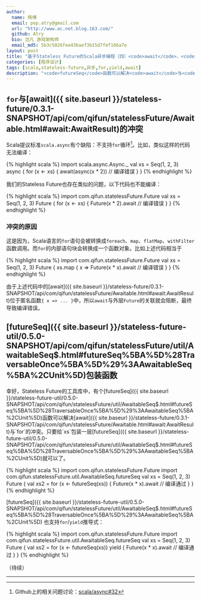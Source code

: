```yaml
---
author:
  name: 杨博
  email: pop.atry@gmail.com
  url: "http://www.ac.net.blog.163.com/"
  github: Atry
  bio: 岂凡 游戏架构师
  email_md5: 5b3c5026fee43baef3b15d7fef166a7e
layout: post
title: "基于Stateless Future的Scala异步编程（四）<code>await</code>、<code>for</code>和<code>yield</code>"
categories: [程序设计]
tags: [scala,stateless-future,异步,for,yield,await]
description: "<code>futureSeq</code>函数可以解决<code>await</code>与<code>for</code>的冲突。"
---
```


## `for`与[await]({{ site.baseurl }}/stateless-future/0.3.1-SNAPSHOT/api/com/qifun/statelessFuture/Awaitable.html#await:AwaitResult)的冲突

Scala提议标准`scala.async`有个缺陷：不支持`for`循环[^Issue32]。比如，类似这样的代码无法编译：

{% highlight scala %}
import scala.async.Async._
val xs = Seq(1, 2, 3)
async {
  for (x <- xs) {
    await(async(x * 2)) // 编译错误
  }
}
{% endhighlight %}

我们的Stateless Future也存在类似的问题，以下代码也不能编译：

{% highlight scala %}
import com.qifun.statelessFuture.Future
val xs = Seq(1, 2, 3)
Future {
  for (x <- xs) {
    Future(x * 2).await // 编译错误
  }
}
{% endhighlight %}

### 冲突的原因

这是因为，Scala语言的`for`语句会被转换成`foreach`、`map`、`flatMap`、`withFilter`函数调用。而`for`的内部语句块会转换成一个函数对象。比如上述代码相当于

{% highlight scala %}
import com.qifun.statelessFuture.Future
val xs = Seq(1, 2, 3)
Future {
  xs.map { x =>
    Future(x * x).await // 编译错误
  }
}
{% endhighlight %}

由于上述代码中的[await]({{ site.baseurl }}/stateless-future/0.3.1-SNAPSHOT/api/com/qifun/statelessFuture/Awaitable.html#await:AwaitResult)位于匿名函数`{ x => ... }`中，所以`await`与外层`Future`的关联就会阻断，最终导致编译错误。

## [futureSeq]({{ site.baseurl }}/stateless-future-util/0.5.0-SNAPSHOT/api/com/qifun/statelessFuture/util/AwaitableSeq$.html#futureSeq%5BA%5D%28TraversableOnce%5BA%5D%29%3AAwaitableSeq%5BA%2CUnit%5D)包装函数

幸好，Stateless Future的工具库中，有个[futureSeq]({{ site.baseurl }}/stateless-future-util/0.5.0-SNAPSHOT/api/com/qifun/statelessFuture/util/AwaitableSeq$.html#futureSeq%5BA%5D%28TraversableOnce%5BA%5D%29%3AAwaitableSeq%5BA%2CUnit%5D)函数可以解决[await]({{ site.baseurl }}/stateless-future/0.3.1-SNAPSHOT/api/com/qifun/statelessFuture/Awaitable.html#await:AwaitResult)与`for`的冲突。只要给`xs`包装一层[futureSeq]({{ site.baseurl }}/stateless-future-util/0.5.0-SNAPSHOT/api/com/qifun/statelessFuture/util/AwaitableSeq$.html#futureSeq%5BA%5D%28TraversableOnce%5BA%5D%29%3AAwaitableSeq%5BA%2CUnit%5D)就可以了。

{% highlight scala %}
import com.qifun.statelessFuture.Future
import com.qifun.statelessFuture.util.AwaitableSeq.futureSeq
val xs = Seq(1, 2, 3)
Future {
  val xs2 = for (x <- futureSeq(xs)) {
    Future(x * x).await // 编译通过
  }
}
{% endhighlight %}

[futureSeq]({{ site.baseurl }}/stateless-future-util/0.5.0-SNAPSHOT/api/com/qifun/statelessFuture/util/AwaitableSeq$.html#futureSeq%5BA%5D%28TraversableOnce%5BA%5D%29%3AAwaitableSeq%5BA%2CUnit%5D) 也支持`for`/`yield`推导式：

{% highlight scala %}
import com.qifun.statelessFuture.Future
import com.qifun.statelessFuture.util.AwaitableSeq.futureSeq
val xs = Seq(1, 2, 3)
Future {
  val xs2 = for (x <- futureSeq(xs)) yield {
    Future(x * x).await // 编译通过
  }
}
{% endhighlight %}


（待续）

---

[^Issue32]:
    Github上的相关问题讨论：[scala/async#32](https://github.com/scala/async/issues/32)